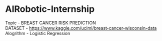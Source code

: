 # AIRobotic-Internship
Topic - BREAST CANCER RISK PREDICTION <br>
DATASET - https://www.kaggle.com/uciml/breast-cancer-wisconsin-data <br>
Alogrithm - Logistic Regression

